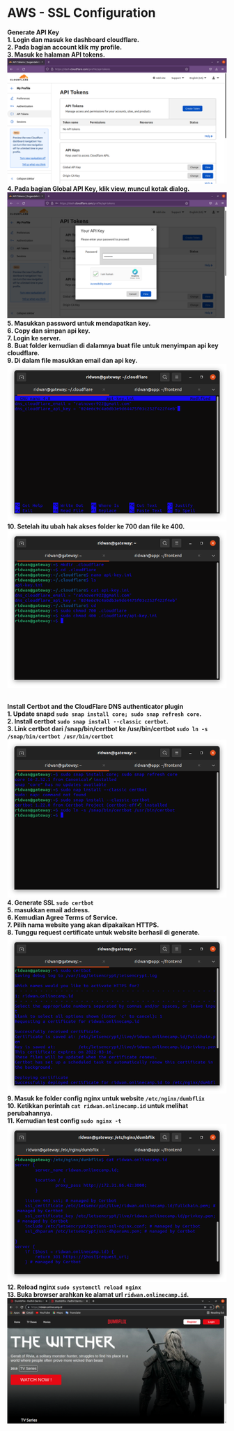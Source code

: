 # AWS - SSL Configuration
**Generate API Key**<br>
**1. Login dan masuk ke dashboard cloudflare.**<br>
**2. Pada bagian account klik my profile.**<br>
**3. Masuk ke halaman API tokens.**<br>
![Gambar AWS - SSL Configuration](screenshot/gambar1.png)<br>
**4. Pada bagian Global API Key, klik view, muncul kotak dialog.**<br>
![Gambar AWS - SSL Configuration](screenshot/gambar2.png)<br>
**5. Masukkan password untuk mendapatkan key.**<br>
**6. Copy dan simpan api key.**<br>
**7. Login ke server.**<br>
**8. Buat folder kemudian di dalamnya buat file untuk menyimpan api key cloudflare.**<br>
**9. Di dalam file masukkan email dan api key.**<br>
![Gambar AWS - SSL Configuration](screenshot/gambar3.png)<br>
**10. Setelah itu ubah hak akses folder ke 700 dan file ke 400.**<br>
![Gambar AWS - SSL Configuration](screenshot/gambar4.png)<br><br>

**Install Certbot and the CloudFlare DNS authenticator plugin**<br>
**1. Update snapd `sudo snap install core; sudo snap refresh core`.**<br>
**2. Install certbot `sudo snap install --classic certbot`.**<br>
**3. Link certbot dari /snap/bin/certbot ke /usr/bin/certbot `sudo ln -s /snap/bin/certbot /usr/bin/certbot`**<br>
![Gambar AWS - SSL Configuration](screenshot/gambar5.png)<br>
**4. Generate SSL `sudo certbot`**<br>
**5. masukkan email address.**<br>
**6. Kemudian Agree Terms of Service.**<br>
**7. Pilih nama website yang akan dipakaikan HTTPS.**<br>
**8. Tunggu request certificate untuk website berhasil di generate.**<br>
![Gambar AWS - SSL Configuration](screenshot/gambar6.png)<br>
**9. Masuk ke folder config nginx untuk website `/etc/nginx/dumbflix`**<br>
**10. Ketikkan perintah `cat ridwan.onlinecamp.id` untuk melihat perubahannya.**<br>
**11. Kemudian test config `sudo nginx -t`**<br>
![Gambar AWS - SSL Configuration](screenshot/gambar7.png)<br>
**12. Reload nginx `sudo systemctl reload nginx`**<br>
**13. Buka browser arahkan ke alamat url `ridwan.onlinecamp.id`.**<br>
![Gambar AWS - SSL Configuration](screenshot/gambar8.png)<br>